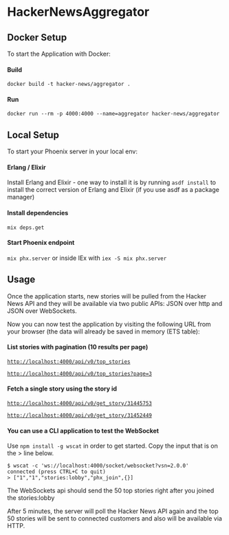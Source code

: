 # HackerNewsAggregator

## Docker Setup

To start the Application with Docker:
#### Build
```
docker build -t hacker-news/aggregator .
```
#### Run
```
docker run --rm -p 4000:4000 --name=aggregator hacker-news/aggregator
```

## Local Setup

To start your Phoenix server in your local env:
#### Erlang / Elixir
Install Erlang and Elixir - one way to install it is by running `asdf install` to install the correct version of Erlang and Elixir (if you use asdf as a package manager)
#### Install dependencies
`mix deps.get`
#### Start Phoenix endpoint
`mix phx.server` or inside IEx with `iex -S mix phx.server`

## Usage
Once the application starts, new stories will be pulled from the Hacker News API and they will be available via two public APIs: JSON over http and JSON over WebSockets.

Now you can now test the application by visiting the following URL from your browser (the data will already be saved in memory (ETS table):

#### List stories with pagination (10 results per page)
[`http://localhost:4000/api/v0/top_stories`](http://localhost:4000/api/v0/top_stories)

[`http://localhost:4000/api/v0/top_stories?page=3`](http://localhost:4000/api/v0/top_stories?page=3)

#### Fetch a single story using the story id
[`http://localhost:4000/api/v0/get_story/31445753`](http://localhost:4000/api/v0/get_story/31445753)

[`http://localhost:4000/api/v0/get_story/31452449`](http://localhost:4000/api/v0/get_story/31452449)

#### You can use a CLI application to test the WebSocket
Use `npm install -g wscat` in order to get started. Copy the input that is on the > line below.
```
$ wscat -c 'ws://localhost:4000/socket/websocket?vsn=2.0.0'
connected (press CTRL+C to quit)
> ["1","1","stories:lobby","phx_join",{}]
```
The WebSockets api should send the 50 top stories right after you joined the stories:lobby

After 5 minutes, the server will poll the Hacker News API again and the top 50 stories will be sent to connected customers and also will be available via HTTP.
